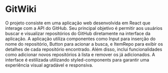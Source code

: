 # GitWiki
 O projeto consiste em uma aplicação web desenvolvida em React que interage com a API do GitHub. Seu principal objetivo é permitir aos usuários buscar e visualizar repositórios do GitHub diretamente na interface da aplicação. A aplicação utiliza componentes como Input para inserção do nome do repositório, Button para acionar a busca, e ItemRepo para exibir os detalhes de cada repositório encontrado. Além disso, inclui funcionalidades como adicionar novos repositórios à lista e remover os já adicionados. A interface é estilizada utilizando styled-components para garantir uma experiência visual agradável e responsiva.

